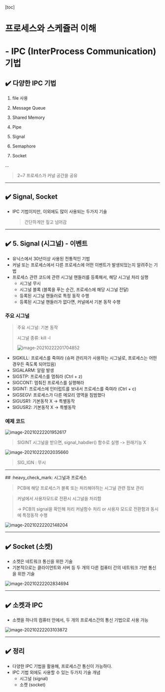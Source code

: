 [toc]

# 프로세스와 스케쥴러 이해 

# - IPC (InterProcess Communication) 기법

## :heavy_check_mark: 다양한 IPC 기법

1. file 사용

2. Message Queue

3. Shared Memory

4. Pipe

5. Signal

6. Semaphore

7. Socket

...

> 2~7 프로세스가 커널 공간을 공유



<hr>

## :heavy_check_mark: Signal, Socket


- IPC 기법이지만, 이외에도 많이 사용되는 두가지 기술

  > 간단하게만 짚고 넘어감



<hr>

## :heavy_check_mark: 5. Signal (시그널) - 이벤트


- 유닉스에서 30년이상 사용된 전통적인 기법
- 커널 또는 프로세스에서 다른 프로세스에 어떤 이벤트가 발생되었는지 알려주는 기법
- 프로세스 관련 코드에 관련 시그널 핸들러를 등록해서, 해당 시그널 처리 실행
  - 시그널 무시
  - 시그널 블록 (블록을 푸는 순간, 프로세스에 해당 시그널 전달)
  - 등록된 시그널 핸들러로 특정 동작 수행
  - 등록된 시그널 핸들러가 없다면, 커널에서 기본 동작 수행



### 주요 시그널

> 주요 시그널: 기본 동작
>
> 시그널 종류: kill -l
>
> ![image-20210222201704852](assets/image-20210222201704852.png)

- SIGKILL: 프로세스를 죽여라 (슈퍼 관리자가 사용하는 시그널로, 프로세스는 어떤 경우든 죽도록 되어있음)
- SIGALARM: 알람 발생
- SIGSTP: 프로세스를 멈춰라 (Ctrl + z)
- SIGCONT: 멈춰진 프로세스를 실행해라
- SIGINT: 프로세스에 인터럽트를 보내서 프로세스를 죽여라 (Ctrl + c)
- SIGSEGV: 프로세스가 다른 메모리 영역을 침범했다
- SIGUSR1: 기본동작 X -> 특별동작 
- SIGUSR2: 기본동작 X -> 특별동작 



### 예제 코드

![image-20210222201952617](assets/image-20210222201952617.png)

> SIGINT 시그널을 받으면, signal_habdler() 함수로 실행 -> 원래기능 X

![image-20210222202035660](assets/image-20210222202035660.png)

> SIG_IGN : 무시



<hr>
## :heavy_check_mark: 시그널과 프로세스

> PCB에 해당 프로세스가 블록 또는 처리해야하는 시그널 관련 정보 관리

> 커널에서 사용자모드로 전환시 시그널을 처리함
>
> -> PCB의 signal을 확인해 처리 커널함수 처리 or 사용자 모드로 전환함과 동시에 특정동작 수행

![image-20210222202148204](assets/image-20210222202148204.png)





<hr>

## :heavy_check_mark: Socket (소켓)

- 소켓은 네트워크 통신을 위한 기술
- 기본적으로는 클라이언트와 서버 등 두 개의 다른 컴퓨터 간의 네트워크 기반 통신을 위한 기술

![image-20210222202834694](assets/image-20210222202834694.png)



<hr>

## :heavy_check_mark: 소켓과 IPC

- 소켓을 하나의 컴퓨터 안에서, 두 개의 프로세스간의 통신 기법으로 사용 가능 

![image-20210222203103872](assets/image-20210222203103872.png)



<hr>

## :heavy_check_mark: 정리

- 다양한 IPC 기법을 활용해, 프로세스간 통신이 가능하다.
- IPC 기법 외에도 사용할 수 있는 두가지 기술 개념
  - 시그널 (signal)
  - 소켓 (socket)




